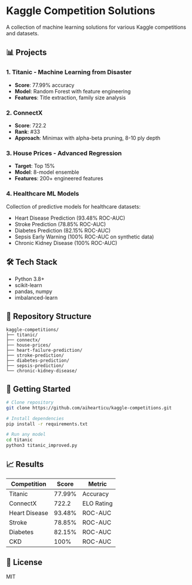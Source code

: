 # Kaggle Competition Solutions

A collection of machine learning solutions for various Kaggle competitions and datasets.

## 📊 Projects

### 1. Titanic - Machine Learning from Disaster
- **Score**: 77.99% accuracy
- **Model**: Random Forest with feature engineering
- **Features**: Title extraction, family size analysis

### 2. ConnectX
- **Score**: 722.2 
- **Rank**: #33
- **Approach**: Minimax with alpha-beta pruning, 8-10 ply depth

### 3. House Prices - Advanced Regression
- **Target**: Top 15%
- **Model**: 8-model ensemble
- **Features**: 200+ engineered features

### 4. Healthcare ML Models
Collection of predictive models for healthcare datasets:
- Heart Disease Prediction (93.48% ROC-AUC)
- Stroke Prediction (78.85% ROC-AUC)
- Diabetes Prediction (82.15% ROC-AUC)
- Sepsis Early Warning (100% ROC-AUC on synthetic data)
- Chronic Kidney Disease (100% ROC-AUC)

## 🛠️ Tech Stack
- Python 3.8+
- scikit-learn
- pandas, numpy
- imbalanced-learn

## 📁 Repository Structure
```
kaggle-competitions/
├── titanic/
├── connectx/
├── house-prices/
├── heart-failure-prediction/
├── stroke-prediction/
├── diabetes-prediction/
├── sepsis-prediction/
└── chronic-kidney-disease/
```

## 🚀 Getting Started

```bash
# Clone repository
git clone https://github.com/aihearticu/kaggle-competitions.git

# Install dependencies
pip install -r requirements.txt

# Run any model
cd titanic
python3 titanic_improved.py
```

## 📈 Results

| Competition | Score | Metric |
|------------|-------|--------|
| Titanic | 77.99% | Accuracy |
| ConnectX | 722.2 | ELO Rating |
| Heart Disease | 93.48% | ROC-AUC |
| Stroke | 78.85% | ROC-AUC |
| Diabetes | 82.15% | ROC-AUC |
| CKD | 100% | ROC-AUC |

## 📝 License
MIT